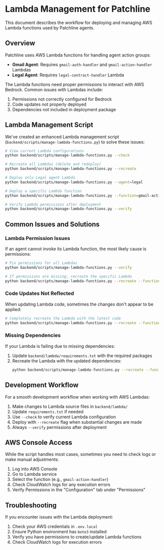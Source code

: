 # Lambda Management for Patchline

This document describes the workflow for deploying and managing AWS Lambda functions used by Patchline agents.

## Overview

Patchline uses AWS Lambda functions for handling agent action groups:

- **Gmail Agent**: Requires `gmail-auth-handler` and `gmail-action-handler` Lambdas
- **Legal Agent**: Requires `legal-contract-handler` Lambda

The Lambda functions need proper permissions to interact with AWS Bedrock. Common issues with Lambdas include:

1. Permissions not correctly configured for Bedrock
2. Code updates not properly deployed
3. Dependencies not included in deployment package

## Lambda Management Script

We've created an enhanced Lambda management script (`backend/scripts/manage-lambda-functions.py`) to solve these issues:

```bash
# View current Lambda configurations
python backend/scripts/manage-lambda-functions.py --check

# Recreate all Lambdas (delete and redeploy)
python backend/scripts/manage-lambda-functions.py --recreate

# Deploy only Legal agent Lambda
python backend/scripts/manage-lambda-functions.py --agent=legal

# Deploy a specific Lambda function
python backend/scripts/manage-lambda-functions.py --function=gmail-action-handler

# Verify Lambda permissions after deployment
python backend/scripts/manage-lambda-functions.py --verify
```

## Common Issues and Solutions

### Lambda Permission Issues

If an agent cannot invoke its Lambda function, the most likely cause is permissions:

```bash
# Fix permissions for all Lambdas
python backend/scripts/manage-lambda-functions.py --verify

# If permissions are missing, recreate the specific Lambda
python backend/scripts/manage-lambda-functions.py --recreate --function=gmail-action-handler
```

### Code Updates Not Reflected

When updating Lambda code, sometimes the changes don't appear to be applied:

```bash
# Completely recreate the Lambda with the latest code
python backend/scripts/manage-lambda-functions.py --recreate --function=legal-contract-handler
```

### Missing Dependencies

If your Lambda is failing due to missing dependencies:

1. Update `backend/lambda/requirements.txt` with the required packages
2. Recreate the Lambda with the updated dependencies:
   ```bash
   python backend/scripts/manage-lambda-functions.py --recreate --function=gmail-action-handler
   ```

## Development Workflow

For a smooth development workflow when working with AWS Lambdas:

1. Make changes to Lambda source files in `backend/lambda/`
2. Update `requirements.txt` if needed
3. Use `--check` to verify current Lambda configuration
4. Deploy with `--recreate` flag when substantial changes are made
5. Always `--verify` permissions after deployment

## AWS Console Access

While the script handles most cases, sometimes you need to check logs or make manual adjustments:

1. Log into AWS Console
2. Go to Lambda service
3. Select the function (e.g., `gmail-action-handler`)
4. Check CloudWatch logs for any execution errors
5. Verify Permissions in the "Configuration" tab under "Permissions"

## Troubleshooting

If you encounter issues with the Lambda deployment:

1. Check your AWS credentials in `.env.local`
2. Ensure Python environment has `boto3` installed
3. Verify you have permissions to create/update Lambda functions
4. Check CloudWatch logs for execution errors 